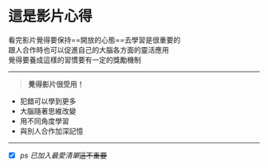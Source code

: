 # 這是影片心得
看完影片覺得要保持==開放的心態==去學習是很重要的   
跟人合作時也可以促進自己的大腦各方面的靈活應用   
覺得要養成這樣的習慣要有一定的獎勵機制   


---

> **覺得影片很受用！**   
*    犯錯可以學到更多
*    大腦隨著思維改變
*    用不同角度學習
*    與別人合作加深記憶

---

- [x] *ps 已加入最愛清單*~~這不重要~~